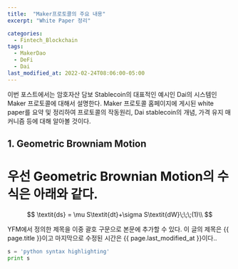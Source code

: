 ```yaml
---
title:  "Maker프로토콜의 주요 내용"
excerpt: "White Paper 정리"

categories:
  - Fintech_Blockchain
tags:
  - MakerDao
  - DeFi
  - Dai
last_modified_at: 2022-02-24T08:06:00-05:00
---
```


 이번 포스트에서는 암호자산 담보 Stablecoin의 대표적인 예시인 Dai의 시스템인 Maker 프로토콜에 대해서 설명한다. Maker 프로토콜 홈페이지에 게시된 white paper를 요약 및 정리하여 프로토콜의 작동원리, Dai stablecoin의 개념, 가격 유지 매커니즘 등에 대해 알아볼 것이다.   


## 1. Geometric Browniam Motion    

# 우선 Geometric Brownian Motion의 수식은 아래와 같다.

$$
\textit{ds} = \mu S\textit{dt}+\sigma S\textit{dW}\;\;\;(1)\\
$$

 
YFM에서 정의한 제목을 이중 괄호 구문으로 본문에 추가할 수 있다.
이 글의 제목은 {{ page.title }}이고
마지막으로 수정된 시간은 {{ page.last_modified_at }}이다..

```python
s = 'python syntax highlighting'
print s
```
